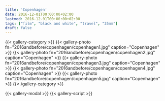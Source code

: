 ```yaml
---
title: 'Copenhagen'
date: 2016-12-01T00:00:00+02:00
lastmod: 2016-12-01T00:00:00+02:00
tags: ["film", "black and white", "travel", "35mm"]
draft: false
---
```

{{< gallery-category >}}
    {{< gallery-photo fn="2016andbefore/copenhagen/copenhagen1.jpg" caption="Copenhagen" >}}
    {{< gallery-photo fn="2016andbefore/copenhagen/copenhagen2.jpg" caption="Copenhagen" >}}
    {{< gallery-photo fn="2016andbefore/copenhagen/copenhagen3.jpg" caption="Copenhagen" >}}
    {{< gallery-photo fn="2016andbefore/copenhagen/copenhagen4.jpg" caption="Copenhagen" >}}
    {{< gallery-photo fn="2016andbefore/copenhagen/copenhagen5.jpg" caption="Copenhagen" >}}
{{< /gallery-category >}}

{{< gallery-modal >}}
{{< gallery-script >}}
